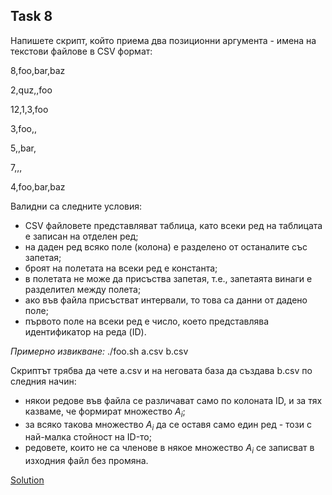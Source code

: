 ## Task 8

Напишете скрипт, който приема два позиционни аргумента - имена на текстови файлове в CSV формат:

8,foo,bar,baz

2,quz,,foo

12,1,3,foo

3,foo,,

5,,bar,

7,,,

4,foo,bar,baz

Валидни са следните условия:
* CSV файловете представляват таблица, като всеки ред на таблицата е записан на отделен ред;
* на даден ред всяко поле (колона) е разделено от останалите със запетая;
* броят на полетата на всеки ред е константа;
* в полетата не може да присъства запетая, т.е., запетаята винаги е разделител между полета;
* ако във файла присъстват интервали, то това са данни от дадено поле;
* първото поле на всеки ред е число, което представлява идентификатор на реда (ID).

*Примерно извикване:* ./foo.sh a.csv b.csv

Скриптът трябва да чете a.csv и на неговата база да създава b.csv по следния начин: 
* някои редове във файла се различават само по колоната ID, и за тях казваме, че формират множество *A<sub>i</sub>*;
* за всяко такова множество *A<sub>i</sub>* да се оставя само един ред - този с най-малка стойност на ID-то;
* редовете, които не са членове в някое множество *A<sub>i</sub>* се записват в изходния файл без промяна.

[Solution](https://github.com/Svetlin12/Linux-Shell/blob/master/FMITasks/Task8-Solution.sh)
